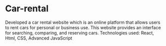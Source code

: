 # Car-rental
 Developed a car rental website which is an online platform that allows users to rent cars   for personal or business use. This website provides an interface for searching, comparing, and reserving cars. Technologies used: React, Html, CSS, Advanced JavaScript
